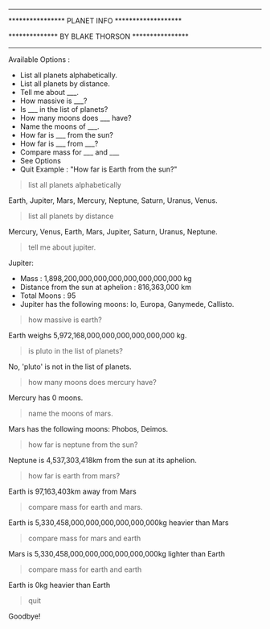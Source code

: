 ________________________________________________
**************** PLANET INFO *******************

************** BY BLAKE THORSON ****************
________________________________________________
Available Options :
- List all planets alphabetically.
- List all planets by distance.
- Tell me about ___.
- How massive is ___?
- Is ___ in the list of planets?
- How many moons does ___ have?
- Name the moons of ___.
- How far is ___ from the sun?
- How far is ___ from ___?
- Compare mass for ___ and ___
- See Options
- Quit
Example : "How far is Earth from the sun?"

> list all planets alphabetically

Earth, Jupiter, Mars, Mercury, Neptune, Saturn, Uranus, Venus.

> list all planets by distance

Mercury, Venus, Earth, Mars, Jupiter, Saturn, Uranus, Neptune.

> tell me about jupiter.

Jupiter:
  - Mass : 1,898,200,000,000,000,000,000,000,000 kg
  - Distance from the sun at aphelion : 816,363,000 km
  - Total Moons : 95
  - Jupiter has the following moons: Io, Europa, Ganymede, Callisto.

> how massive is earth?

Earth weighs 5,972,168,000,000,000,000,000,000 kg.

> is pluto in the list of planets?

No, 'pluto' is not in the list of planets.

> how many moons does mercury have?

Mercury has 0 moons.

> name the moons of mars.

Mars has the following moons: Phobos, Deimos.

> how far is neptune from the sun?

Neptune is 4,537,303,418km from the sun at its aphelion.

> how far is earth from mars?

Earth is 97,163,403km away from Mars

> compare mass for earth and mars.

Earth is 5,330,458,000,000,000,000,000,000kg heavier than Mars

> compare mass for mars and earth

Mars is 5,330,458,000,000,000,000,000,000kg lighter than Earth

> compare mass for earth and earth

Earth is 0kg heavier than Earth

> quit

Goodbye!
